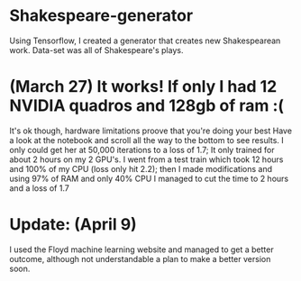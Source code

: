 # Shakespeare-generator
Using Tensorflow, I created a generator that creates new Shakespearean work. Data-set was all of Shakespeare's plays.


# (March 27) It works! If only I had 12 NVIDIA quadros and 128gb of ram :(
It's ok though, hardware limitations proove that you're doing your best
Have a look at the notebook and scroll all the way to the bottom to see results.
I only could get her at 50,000 iterations to a loss of 1.7; It only trained for about 2 hours on my 2 GPU's. 
I went from a test train which took 12 hours and 100% of my CPU (loss only hit 2.2); then I made modifications and using 97% of RAM and only 40% CPU I managed to cut the time to 2 hours and a loss of 1.7

# Update: (April 9)
I used the Floyd machine learning website and managed to get a better outcome, although not understandable a plan to make a better version soon.
